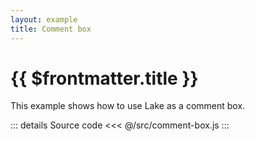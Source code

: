 ```yaml
---
layout: example
title: Comment box
---
```


# {{ $frontmatter.title }}

This example shows how to use Lake as a comment box.

<CommentBox />

::: details Source code
<<< @/src/comment-box.js
:::
